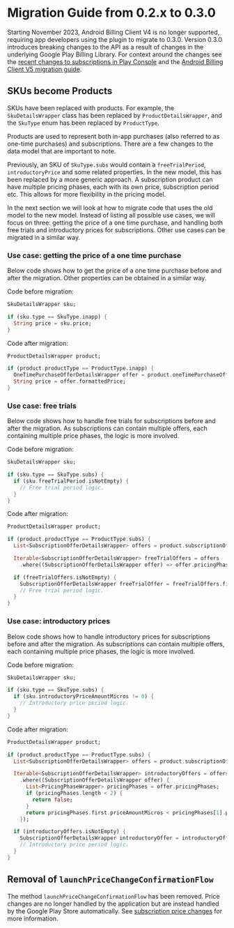 # Migration Guide from 0.2.x to 0.3.0

Starting November 2023, Android Billing Client V4 is no longer supported,
requiring app developers using the plugin to migrate to 0.3.0.
Version 0.3.0 introduces breaking changes to the API as a result of changes in
the underlying Google Play Billing Library.
For context around the changes see the [recent changes to subscriptions in Play Console][1]
and the [Android Billing Client V5 migration guide][2].

## SKUs become Products

SKUs have been replaced with products. For example, the `SkuDetailsWrapper`
class has been replaced by `ProductDetailsWrapper`, and the `SkuType` enum has
been replaced by `ProductType`.

Products are used to represent both in-app purchases (also referred to as
one-time purchases) and subscriptions. There are a few changes to the data model
that are important to note.

Previously, an SKU of `SkuType.subs` would contain a `freeTrialPeriod`,
`introductoryPrice` and some related properties. In the new model, this has been
replaced by a more generic approach.
A subscription product can have multiple pricing phases, each with its own
price, subscription period etc. This allows for more flexibility in the pricing
model.

In the next section we will look at how to migrate code that uses the old model
to the new model. Instead of listing all possible use cases, we will focus on
three: getting the price of a one time purchase, and handling both free trials
and introductory prices for subscriptions. Other use cases can be migrated in a
similar way.

### Use case: getting the price of a one time purchase

Below code shows how to get the price of a one time purchase before and after
the migration. Other properties can be obtained in a similar way.

Code before migration:

```dart
SkuDetailsWrapper sku;

if (sku.type == SkuType.inapp) {
  String price = sku.price;
}
```

Code after migration:

```dart
ProductDetailsWrapper product;

if (product.productType == ProductType.inapp) {
  OneTimePurchaseOfferDetailsWrapper offer = product.oneTimePurchaseOfferDetails!;
  String price = offer.formattedPrice;
}
```

### Use case: free trials

Below code shows how to handle free trials for subscriptions before and after
the migration. As subscriptions can contain multiple offers, each containing
multiple price phases, the logic is more involved.

Code before migration:

```dart
SkuDetailsWrapper sku;

if (sku.type == SkuType.subs) {
  if (sku.freeTrialPeriod.isNotEmpty) {
    // Free trial period logic.
  }
}
```

Code after migration:

```dart
ProductDetailsWrapper product;

if (product.productType == ProductType.subs) {
  List<SubscriptionOfferDetailsWrapper> offers = product.subscriptionOfferDetails!;

  Iterable<SubscriptionOfferDetailsWrapper> freeTrialOffers = offers
    .where((SubscriptionOfferDetailsWrapper offer) => offer.pricingPhases.first.priceAmountMicros == 0);

  if (freeTrialOffers.isNotEmpty) {
    SubscriptionOfferDetailsWrapper freeTrialOffer = freeTrialOffers.first;
    // Free trial period logic.
  }
}
```

### Use case: introductory prices

Below code shows how to handle introductory prices for subscriptions before and
after the migration. As subscriptions can contain multiple offers, each
containing multiple price phases, the logic is more involved.

Code before migration:

```dart
SkuDetailsWrapper sku;

if (sku.type == SkuType.subs) {
  if (sku.introductoryPriceAmountMicros != 0) {
    // Introductory price period logic.
  }
}
```

Code after migration:

```dart
ProductDetailsWrapper product;

if (product.productType == ProductType.subs) {
  List<SubscriptionOfferDetailsWrapper> offers = product.subscriptionOfferDetails!;

  Iterable<SubscriptionOfferDetailsWrapper> introductoryOffers = offers
    .where((SubscriptionOfferDetailsWrapper offer) {
      List<PricingPhaseWrapper> pricingPhases = offer.pricingPhases;
      if (pricingPhases.length < 2) {
        return false;
      }
      return pricingPhases.first.priceAmountMicros < pricingPhases[1].priceAmountMicros;
    });

  if (introductoryOffers.isNotEmpty) {
    SubscriptionOfferDetailsWrapper introductoryOffer = introductoryOffers.first;
    // Introductory price period logic.
  }
}
```

## Removal of `launchPriceChangeConfirmationFlow`

The method `launchPriceChangeConfirmationFlow` has been removed. Price changes
are no longer handled by the application but are instead handled by the Google
Play Store automatically. See [subscription price changes][3] for more
information.

<!-- References -->
[1]: https://support.google.com/googleplay/android-developer/answer/12124625
[2]: https://developer.android.com/google/play/billing/migrate-gpblv5
[3]: https://developer.android.com/google/play/billing/subscriptions#price-change
